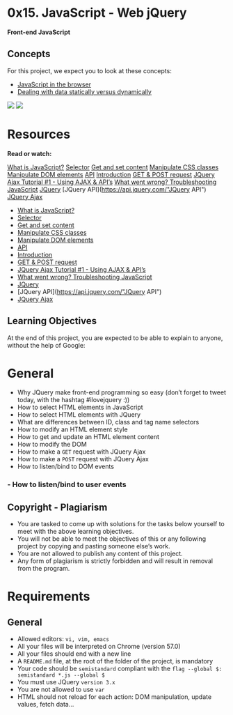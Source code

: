 # 0x15. JavaScript - Web jQuery
**Front-end JavaScript**
## Concepts
For this project, we expect you to look at these concepts:
* [JavaScript in the browser](https://intranet.alxswe.com/concepts/3 "JavaScript in the browser")
* [Dealing with data statically versus dynamically](https://intranet.alxswe.com/concepts/35 "Dealing with data statically versus dynamically")

![]("https://intranet.alxswe.com/projects/305")
![](https://intranet.alxswe.com/projects/305)

# Resources
**Read or watch:**

[What is JavaScript?](https://developer.mozilla.org/en-US/docs/Learn/JavaScript/First_steps/What_is_JavaScript "What is JavaScript?")
[Selector](https://jquery-tutorial.net/selectors/using-elements-ids-and-classes/ "Selector")
[Get and set content](https://jquery-tutorial.net/dom-manipulation/getting-and-setting-content/ "Get and set content")
[Manipulate CSS classes](https://jquery-tutorial.net/dom-manipulation/getting-and-setting-css-classes/ "Manipulate CSS classes")
[Manipulate DOM elements](https://jquery-tutorial.net/dom-manipulation/the-append-and-prepend-methods/ "Manipulate DOM elements")
[API](https://oscarotero.com/jquery/"API")
[Introduction](https://jquery-tutorial.net/ajax/introduction/"Introduction")
[GET & POST request](https://jquery-tutorial.net/ajax/the-get-and-post-methods/ "GET & POST request")
[JQuery Ajax Tutorial #1 - Using AJAX & API’s](https://www.youtube.com/watch?v=fEYx8dQr_cQ "JQuery Ajax Tutorial #1 - Using AJAX & API’s")
[What went wrong? Troubleshooting JavaScript](https://developer.mozilla.org/en-US/docs/Learn/JavaScript/First_steps/What_went_wrong "What went wrong? Troubleshooting JavaScript")
[JQuery](https://jquery.com/ "JQuery")
[JQuery API](https://api.jquery.com/"JQuery API")
[JQuery Ajax](https://learn.jquery.com/ajax/ "JQuery Ajax")
* [What is JavaScript?](https://developer.mozilla.org/en-US/docs/Learn/JavaScript/First_steps/What_is_JavaScript "What is JavaScript?")
* [Selector](https://jquery-tutorial.net/selectors/using-elements-ids-and-classes/ "Selector")
* [Get and set content](https://jquery-tutorial.net/dom-manipulation/getting-and-setting-content/ "Get and set content")
* [Manipulate CSS classes](https://jquery-tutorial.net/dom-manipulation/getting-and-setting-css-classes/ "Manipulate CSS classes")
* [Manipulate DOM elements](https://jquery-tutorial.net/dom-manipulation/the-append-and-prepend-methods/ "Manipulate DOM elements")
* [API](https://oscarotero.com/jquery/"API")
* [Introduction](https://jquery-tutorial.net/ajax/introduction/"Introduction")
* [GET & POST request](https://jquery-tutorial.net/ajax/the-get-and-post-methods/ "GET & POST request")
* [JQuery Ajax Tutorial #1 - Using AJAX & API’s](https://www.youtube.com/watch?v=fEYx8dQr_cQ "JQuery Ajax Tutorial #1 - Using AJAX & API’s")
* [What went wrong? Troubleshooting JavaScript](https://developer.mozilla.org/en-US/docs/Learn/JavaScript/First_steps/What_went_wrong "What went wrong? Troubleshooting JavaScript")
* [JQuery](https://jquery.com/ "JQuery")
* [JQuery API](https://api.jquery.com/"JQuery API")
* [JQuery Ajax](https://learn.jquery.com/ajax/ "JQuery Ajax")

## Learning Objectives
At the end of this project, you are expected to be able to explain to anyone, without the help of Google:
# General
* Why JQuery make front-end programming so easy (don’t forget to tweet today, with the hashtag #ilovejquery :))
* How to select HTML elements in JavaScript
* How to select HTML elements with JQuery
* What are differences between ID, class and tag name selectors
* How to modify an HTML element style
* How to get and update an HTML element content
* How to modify the DOM
* How to make a `GET` request with JQuery Ajax
* How to make a `POST` request with JQuery Ajax
* How to listen/bind to DOM events
### - How to listen/bind to user events
## Copyright - Plagiarism
* You are tasked to come up with solutions for the tasks below yourself to meet with the above learning objectives.
* You will not be able to meet the objectives of this or any following project by copying and pasting someone else’s work.
* You are not allowed to publish any content of this project.
* Any form of plagiarism is strictly forbidden and will result in removal from the program.
# Requirements
## General
* Allowed editors: `vi, vim, emacs`
* All your files will be interpreted on Chrome (version 57.0)
* All your files should end with a new line
* A `README.md` file, at the root of the folder of the project, is mandatory
* Your code should be `semistandard` compliant with the `flag --global $: semistandard *.js --global $`
* You must use JQuery `version 3.x`
* You are not allowed to use `var`
* HTML should not reload for each action: DOM manipulation, update values, fetch data…
